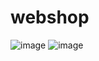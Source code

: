 # webshop


![image](https://user-images.githubusercontent.com/33627638/191258415-a06da811-8f52-4051-bb73-601a16c5501d.png)
![image](https://user-images.githubusercontent.com/33627638/191258629-34d2b916-89fe-4322-93c0-ebcf9bd1ae77.png)

